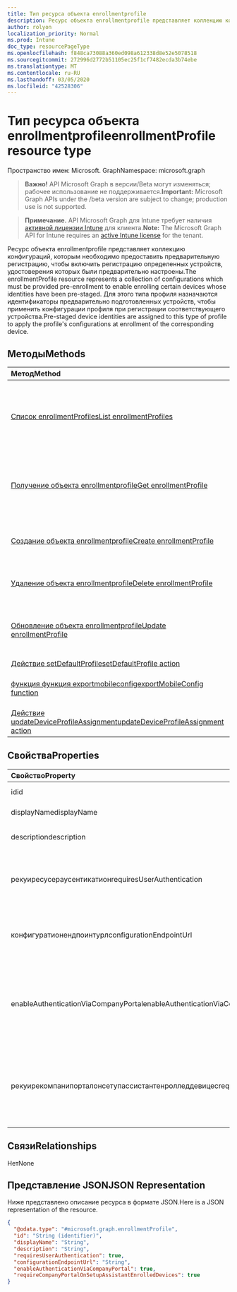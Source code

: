 ```yaml
---
title: Тип ресурса объекта enrollmentprofile
description: Ресурс объекта enrollmentprofile представляет коллекцию конфигураций, которым необходимо предоставить предварительную регистрацию, чтобы включить регистрацию определенных устройств, удостоверения которых были предварительно настроены. Для этого типа профиля назначаются идентификаторы предварительно подготовленных устройств, чтобы применить конфигурации профиля при регистрации соответствующего устройства.
author: rolyon
localization_priority: Normal
ms.prod: Intune
doc_type: resourcePageType
ms.openlocfilehash: f848ca73088a360ed098a612338d8e52e5078518
ms.sourcegitcommit: 272996d2772b51105ec25f1cf7482ecda3b74ebe
ms.translationtype: MT
ms.contentlocale: ru-RU
ms.lasthandoff: 03/05/2020
ms.locfileid: "42528306"
---
```

# <a name="enrollmentprofile-resource-type"></a><span data-ttu-id="6e756-104">Тип ресурса объекта enrollmentprofile</span><span class="sxs-lookup"><span data-stu-id="6e756-104">enrollmentProfile resource type</span></span>

<span data-ttu-id="6e756-105">Пространство имен: Microsoft. Graph</span><span class="sxs-lookup"><span data-stu-id="6e756-105">Namespace: microsoft.graph</span></span>

> <span data-ttu-id="6e756-106">**Важно!** API Microsoft Graph в версии/Beta могут изменяться; рабочее использование не поддерживается.</span><span class="sxs-lookup"><span data-stu-id="6e756-106">**Important:** Microsoft Graph APIs under the /beta version are subject to change; production use is not supported.</span></span>

> <span data-ttu-id="6e756-107">**Примечание.** API Microsoft Graph для Intune требует наличия [активной лицензии Intune](https://go.microsoft.com/fwlink/?linkid=839381) для клиента.</span><span class="sxs-lookup"><span data-stu-id="6e756-107">**Note:** The Microsoft Graph API for Intune requires an [active Intune license](https://go.microsoft.com/fwlink/?linkid=839381) for the tenant.</span></span>

<span data-ttu-id="6e756-108">Ресурс объекта enrollmentprofile представляет коллекцию конфигураций, которым необходимо предоставить предварительную регистрацию, чтобы включить регистрацию определенных устройств, удостоверения которых были предварительно настроены.</span><span class="sxs-lookup"><span data-stu-id="6e756-108">The enrollmentProfile resource represents a collection of configurations which must be provided pre-enrollment to enable enrolling certain devices whose identities have been pre-staged.</span></span> <span data-ttu-id="6e756-109">Для этого типа профиля назначаются идентификаторы предварительно подготовленных устройств, чтобы применить конфигурации профиля при регистрации соответствующего устройства.</span><span class="sxs-lookup"><span data-stu-id="6e756-109">Pre-staged device identities are assigned to this type of profile to apply the profile's configurations at enrollment of the corresponding device.</span></span>

## <a name="methods"></a><span data-ttu-id="6e756-110">Методы</span><span class="sxs-lookup"><span data-stu-id="6e756-110">Methods</span></span>
|<span data-ttu-id="6e756-111">Метод</span><span class="sxs-lookup"><span data-stu-id="6e756-111">Method</span></span>|<span data-ttu-id="6e756-112">Возвращаемый тип</span><span class="sxs-lookup"><span data-stu-id="6e756-112">Return Type</span></span>|<span data-ttu-id="6e756-113">Описание</span><span class="sxs-lookup"><span data-stu-id="6e756-113">Description</span></span>|
|:---|:---|:---|
|[<span data-ttu-id="6e756-114">Список enrollmentProfiles</span><span class="sxs-lookup"><span data-stu-id="6e756-114">List enrollmentProfiles</span></span>](../api/intune-enrollment-enrollmentprofile-list.md)|<span data-ttu-id="6e756-115">Коллекция [объекта enrollmentprofile](../resources/intune-enrollment-enrollmentprofile.md)</span><span class="sxs-lookup"><span data-stu-id="6e756-115">[enrollmentProfile](../resources/intune-enrollment-enrollmentprofile.md) collection</span></span>|<span data-ttu-id="6e756-116">Список свойств и связей объектов [объекта enrollmentprofile](../resources/intune-enrollment-enrollmentprofile.md) .</span><span class="sxs-lookup"><span data-stu-id="6e756-116">List properties and relationships of the [enrollmentProfile](../resources/intune-enrollment-enrollmentprofile.md) objects.</span></span>|
|[<span data-ttu-id="6e756-117">Получение объекта enrollmentprofile</span><span class="sxs-lookup"><span data-stu-id="6e756-117">Get enrollmentProfile</span></span>](../api/intune-enrollment-enrollmentprofile-get.md)|<span data-ttu-id="6e756-118">[enrollmentProfile](../resources/intune-enrollment-enrollmentprofile.md);</span><span class="sxs-lookup"><span data-stu-id="6e756-118">[enrollmentProfile](../resources/intune-enrollment-enrollmentprofile.md)</span></span>|<span data-ttu-id="6e756-119">Чтение свойств и связей объекта [объекта enrollmentprofile](../resources/intune-enrollment-enrollmentprofile.md) .</span><span class="sxs-lookup"><span data-stu-id="6e756-119">Read properties and relationships of the [enrollmentProfile](../resources/intune-enrollment-enrollmentprofile.md) object.</span></span>|
|[<span data-ttu-id="6e756-120">Создание объекта enrollmentprofile</span><span class="sxs-lookup"><span data-stu-id="6e756-120">Create enrollmentProfile</span></span>](../api/intune-enrollment-enrollmentprofile-create.md)|<span data-ttu-id="6e756-121">[enrollmentProfile](../resources/intune-enrollment-enrollmentprofile.md);</span><span class="sxs-lookup"><span data-stu-id="6e756-121">[enrollmentProfile](../resources/intune-enrollment-enrollmentprofile.md)</span></span>|<span data-ttu-id="6e756-122">Создание нового объекта [объекта enrollmentprofile](../resources/intune-enrollment-enrollmentprofile.md) .</span><span class="sxs-lookup"><span data-stu-id="6e756-122">Create a new [enrollmentProfile](../resources/intune-enrollment-enrollmentprofile.md) object.</span></span>|
|[<span data-ttu-id="6e756-123">Удаление объекта enrollmentprofile</span><span class="sxs-lookup"><span data-stu-id="6e756-123">Delete enrollmentProfile</span></span>](../api/intune-enrollment-enrollmentprofile-delete.md)|<span data-ttu-id="6e756-124">Нет</span><span class="sxs-lookup"><span data-stu-id="6e756-124">None</span></span>|<span data-ttu-id="6e756-125">Удаляет объект [объекта enrollmentprofile](../resources/intune-enrollment-enrollmentprofile.md).</span><span class="sxs-lookup"><span data-stu-id="6e756-125">Deletes a [enrollmentProfile](../resources/intune-enrollment-enrollmentprofile.md).</span></span>|
|[<span data-ttu-id="6e756-126">Обновление объекта enrollmentprofile</span><span class="sxs-lookup"><span data-stu-id="6e756-126">Update enrollmentProfile</span></span>](../api/intune-enrollment-enrollmentprofile-update.md)|<span data-ttu-id="6e756-127">[enrollmentProfile](../resources/intune-enrollment-enrollmentprofile.md);</span><span class="sxs-lookup"><span data-stu-id="6e756-127">[enrollmentProfile](../resources/intune-enrollment-enrollmentprofile.md)</span></span>|<span data-ttu-id="6e756-128">Обновление свойств объекта [объекта enrollmentprofile](../resources/intune-enrollment-enrollmentprofile.md) .</span><span class="sxs-lookup"><span data-stu-id="6e756-128">Update the properties of a [enrollmentProfile](../resources/intune-enrollment-enrollmentprofile.md) object.</span></span>|
|[<span data-ttu-id="6e756-129">Действие setDefaultProfile</span><span class="sxs-lookup"><span data-stu-id="6e756-129">setDefaultProfile action</span></span>](../api/intune-enrollment-enrollmentprofile-setdefaultprofile.md)|<span data-ttu-id="6e756-130">Нет</span><span class="sxs-lookup"><span data-stu-id="6e756-130">None</span></span>|<span data-ttu-id="6e756-131">Н/Д</span><span class="sxs-lookup"><span data-stu-id="6e756-131">Not yet documented</span></span>|
|[<span data-ttu-id="6e756-132">функция функция exportmobileconfig</span><span class="sxs-lookup"><span data-stu-id="6e756-132">exportMobileConfig function</span></span>](../api/intune-enrollment-enrollmentprofile-exportmobileconfig.md)|<span data-ttu-id="6e756-133">String</span><span class="sxs-lookup"><span data-stu-id="6e756-133">String</span></span>|<span data-ttu-id="6e756-134">Экспорт конфигурации мобильного устройства</span><span class="sxs-lookup"><span data-stu-id="6e756-134">Exports the mobile configuration</span></span>|
|[<span data-ttu-id="6e756-135">Действие updateDeviceProfileAssignment</span><span class="sxs-lookup"><span data-stu-id="6e756-135">updateDeviceProfileAssignment action</span></span>](../api/intune-enrollment-enrollmentprofile-updatedeviceprofileassignment.md)|<span data-ttu-id="6e756-136">Нет</span><span class="sxs-lookup"><span data-stu-id="6e756-136">None</span></span>|<span data-ttu-id="6e756-137">Н/Д</span><span class="sxs-lookup"><span data-stu-id="6e756-137">Not yet documented</span></span>|

## <a name="properties"></a><span data-ttu-id="6e756-138">Свойства</span><span class="sxs-lookup"><span data-stu-id="6e756-138">Properties</span></span>
|<span data-ttu-id="6e756-139">Свойство</span><span class="sxs-lookup"><span data-stu-id="6e756-139">Property</span></span>|<span data-ttu-id="6e756-140">Тип</span><span class="sxs-lookup"><span data-stu-id="6e756-140">Type</span></span>|<span data-ttu-id="6e756-141">Описание</span><span class="sxs-lookup"><span data-stu-id="6e756-141">Description</span></span>|
|:---|:---|:---|
|<span data-ttu-id="6e756-142">id</span><span class="sxs-lookup"><span data-stu-id="6e756-142">id</span></span>|<span data-ttu-id="6e756-143">Строка</span><span class="sxs-lookup"><span data-stu-id="6e756-143">String</span></span>|<span data-ttu-id="6e756-144">GUID объекта</span><span class="sxs-lookup"><span data-stu-id="6e756-144">The GUID for the object</span></span>|
|<span data-ttu-id="6e756-145">displayName</span><span class="sxs-lookup"><span data-stu-id="6e756-145">displayName</span></span>|<span data-ttu-id="6e756-146">Строка</span><span class="sxs-lookup"><span data-stu-id="6e756-146">String</span></span>|<span data-ttu-id="6e756-147">Имя профиля</span><span class="sxs-lookup"><span data-stu-id="6e756-147">Name of the profile</span></span>|
|<span data-ttu-id="6e756-148">description</span><span class="sxs-lookup"><span data-stu-id="6e756-148">description</span></span>|<span data-ttu-id="6e756-149">String</span><span class="sxs-lookup"><span data-stu-id="6e756-149">String</span></span>|<span data-ttu-id="6e756-150">Описание профиля</span><span class="sxs-lookup"><span data-stu-id="6e756-150">Description of the profile</span></span>|
|<span data-ttu-id="6e756-151">рекуиресусераусентикатион</span><span class="sxs-lookup"><span data-stu-id="6e756-151">requiresUserAuthentication</span></span>|<span data-ttu-id="6e756-152">Логический</span><span class="sxs-lookup"><span data-stu-id="6e756-152">Boolean</span></span>|<span data-ttu-id="6e756-153">Указывает, требуется ли для профиля проверка подлинности пользователя</span><span class="sxs-lookup"><span data-stu-id="6e756-153">Indicates if the profile requires user authentication</span></span>|
|<span data-ttu-id="6e756-154">конфигуратионендпоинтурл</span><span class="sxs-lookup"><span data-stu-id="6e756-154">configurationEndpointUrl</span></span>|<span data-ttu-id="6e756-155">String</span><span class="sxs-lookup"><span data-stu-id="6e756-155">String</span></span>|<span data-ttu-id="6e756-156">URL-адрес конечной точки конфигурации, используемый для регистрации</span><span class="sxs-lookup"><span data-stu-id="6e756-156">Configuration endpoint url to use for Enrollment</span></span>|
|<span data-ttu-id="6e756-157">enableAuthenticationViaCompanyPortal</span><span class="sxs-lookup"><span data-stu-id="6e756-157">enableAuthenticationViaCompanyPortal</span></span>|<span data-ttu-id="6e756-158">Логический</span><span class="sxs-lookup"><span data-stu-id="6e756-158">Boolean</span></span>|<span data-ttu-id="6e756-159">Указывает на проверку подлинности с помощью помощника по настройке Apple, а не корпоративного портала.</span><span class="sxs-lookup"><span data-stu-id="6e756-159">Indicates to authenticate with Apple Setup Assistant instead of Company Portal.</span></span>|
|<span data-ttu-id="6e756-160">рекуирекомпанипорталонсетупассистантенролледдевицес</span><span class="sxs-lookup"><span data-stu-id="6e756-160">requireCompanyPortalOnSetupAssistantEnrolledDevices</span></span>|<span data-ttu-id="6e756-161">Логический</span><span class="sxs-lookup"><span data-stu-id="6e756-161">Boolean</span></span>|<span data-ttu-id="6e756-162">Указывает, что корпоративный портал необходим на зарегистрированных устройствах помощника по настройке</span><span class="sxs-lookup"><span data-stu-id="6e756-162">Indicates that Company Portal is required on setup assistant enrolled devices</span></span>|

## <a name="relationships"></a><span data-ttu-id="6e756-163">Связи</span><span class="sxs-lookup"><span data-stu-id="6e756-163">Relationships</span></span>
<span data-ttu-id="6e756-164">Нет</span><span class="sxs-lookup"><span data-stu-id="6e756-164">None</span></span>

## <a name="json-representation"></a><span data-ttu-id="6e756-165">Представление JSON</span><span class="sxs-lookup"><span data-stu-id="6e756-165">JSON Representation</span></span>
<span data-ttu-id="6e756-166">Ниже представлено описание ресурса в формате JSON.</span><span class="sxs-lookup"><span data-stu-id="6e756-166">Here is a JSON representation of the resource.</span></span>
<!-- {
  "blockType": "resource",
  "keyProperty": "id",
  "@odata.type": "microsoft.graph.enrollmentProfile"
}
-->
``` json
{
  "@odata.type": "#microsoft.graph.enrollmentProfile",
  "id": "String (identifier)",
  "displayName": "String",
  "description": "String",
  "requiresUserAuthentication": true,
  "configurationEndpointUrl": "String",
  "enableAuthenticationViaCompanyPortal": true,
  "requireCompanyPortalOnSetupAssistantEnrolledDevices": true
}
```



